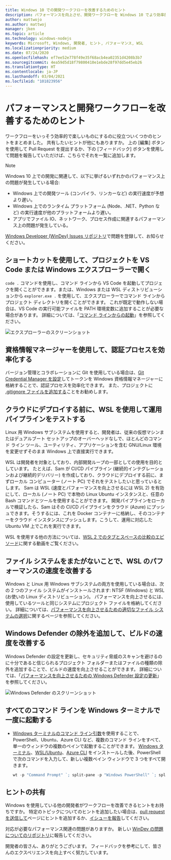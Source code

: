 ```yaml
---
title: Windows 10 での開発ワークフローを改善するためのヒント
description: パフォーマンスを向上させ、開発ワークフローを Windows 10 でより効率的かつ楽しいものにするためのヒント。
author: mattwojo
ms.author: mattwoj
manager: jken
ms.topic: article
ms.technology: windows-nodejs
keywords: Microsoft, Windows, 開発者, ヒント, パフォーマンス, WSL
ms.localizationpriority: medium
ms.date: 07/24/2020
ms.openlocfilehash: ef7ee52e778f49e35f68acb4ea02351d4208b3b7
ms.sourcegitcommit: 4ea59d5d18f79800410e1ebde28f97dd5e45eb26
ms.translationtype: HT
ms.contentlocale: ja-JP
ms.lasthandoff: 03/04/2021
ms.locfileid: "101823956"
---
```

# <a name="tips-for-improving-performance-and-development-workflows"></a>パフォーマンスと開発ワークフローを改善するためのヒント

ワークフローをいっそう効率的で楽しいものにするのに役立ついくつかのヒントをまとめました。 共有したいヒントが他にもありますか。 上の [編集] ボタンを使用して Pull Request を提出するか、下の [フィードバック] ボタンを使用して問題を報告していただけば、こちらでそれを一覧に追加します。

> [!NOTE]
> Windows 10 上での開発に関連して、以下に挙げるいずれかのパフォーマンス上の問題が発生している場合:
> - Windows 上での開発ツール (コンパイラ、リンカーなど) の実行速度が予想より遅い。
> - Windows 上でのランタイム プラットフォーム (Node、.NET、Python など) の実行速度が他のプラットフォームより遅い。
> - アプリでファイル IO、ネットワーク、プロセス作成に関連するパフォーマンス上の問題が発生している。 
> 
> [Windows Developer (WinDev) Issues リポジトリ](https://github.com/microsoft/WinDev)で問題を登録して、お知らせください。

## <a name="use-shortcuts-to-open-a-project-in-vs-code-or-windows-file-explorer"></a>ショートカットを使用して、プロジェクトを VS Code または Windows エクスプローラーで開く

`code .` コマンドを使用し、コマンド ラインから VS Code を起動してプロジェクを開くことができます。または、Windows または WSL ディストリビューションから `explorer.exe .` を使用して、エクスプローラーでコマンド ラインからプロジェクト ディレクトリを開くことができます。 これが既定で動作しない場合は、VS Code の実行可能ファイルを PATH 環境変数に追加することが必要な場合があります。 詳細については、「[コマンド ラインからの起動](https://code.visualstudio.com/docs/editor/command-line#_launching-from-command-line)」を参照してください。

![エクスプローラーのスクリーンショット](../images/wsl-file-explorer.png)

## <a name="use-the-credential-manager-to-your-streamline-authentication-process"></a>資格情報マネージャーを使用して、認証プロセスを効率化する

バージョン管理とコラボレーションに Git を使用している場合は、[Git Credential Manager を設定](/windows/wsl/tutorials/wsl-git#git-credential-manager-setup)してトークンを Windows 資格情報マネージャーに格納することで、認証プロセスを効率化できます。 また、プロジェクトに [.gitignore ファイルを追加する](/windows/wsl/tutorials/wsl-git#adding-a-git-ignore-file)ことをお勧めします。

## <a name="use-wsl-for-testing-your-production-pipeline-before-deploying-to-the-cloud"></a>クラウドにデプロイする前に、WSL を使用して運用パイプラインをテストする

Linux 用 Windows サブシステムを使用すると、開発者は、従来の仮想マシンまたはデュアルブート セットアップのオーバーヘッドなしで、ほとんどのコマンド ライン ツール、ユーティリティ、アプリケーションを含む GNU/Linux 環境を変更せずそのまま Windows 上で直接実行できます。

WSL は開発者を対象としており、内部開発ループの一部としての使用を目的としています。 たとえば、Sam が CI/CD パイプライン (継続的インテグレーションおよび継続的デリバリー) を作成しており、クラウドにデプロイする前に、まずローカル コンピューター (ノート PC) でそれをテストしたいと思っているとします。 Sam は WSL (速度とパフォーマンスを向上させるには WSL 2) を有効にして、ローカル (ノート PC) で本物の Linux Ubuntu インスタンスと、任意の Bash コマンドとツールを使用することができます。 開発パイプラインをローカルで検証したら、Sam はその CI/CD パイプラインをクラウド (Azure) にプッシュできます。そうするには、これを Docker コンテナーに格納し、そのコンテナーをクラウド インスタンスにプッシュします。こうして、運用に対応した Ubuntu VM 上でこれを実行できます。

WSL を使用する他の方法については、[WSL 2 でのタブとスペースの比較のエピソード](https://channel9.msdn.com/Shows/Tabs-vs-Spaces/WSL2-Code-faster-on-the-Windows-Subsystem-for-Linux)に関する動画をご覧ください。

## <a name="improve-performance-speed-for-wsl-by-not-crossing-over-file-systems"></a>ファイル システムをまたがないことで、WSL のパフォーマンスの速度を改善する

Windows と Linux 用 Windows サブシステムの両方を使用している場合は、次の 2 つのファイル システムがインストールされます: NTSF (Windows) と WSL (お使いの Linux ディストリビューション)。 パフォーマンスを向上させるには、使用しているツールと同じシステムにプロジェクト ファイルを格納してください。 詳細については、[パフォーマンスを向上させるための適切なファイル システムの選択](/windows/wsl/compare-versions#use-the-linux-file-system-for-faster-performance)に関するページを参照してください。

## <a name="improve-build-speeds-by-adding-windows-defender-exclusions"></a>Windows Defender の除外を追加して、ビルドの速度を改善する

Windows Defender の設定を更新し、セキュリティ脅威のスキャンを避けるのに十分であると信じられるプロジェクト フォルダーまたはファイルの種類の除外を追加することで、ビルドの速度を向上させることができます。 詳細については、「[パフォーマンスを向上させるための Windows Defender 設定の更新](../android/defender-settings.md)」を参照してください。

![Windows Defender のスクリーンショット](../images/windows-defender-exclusions.png)

## <a name="launch-all-your-command-lines-in-windows-terminal-at-once"></a>すべてのコマンド ラインを Windows ターミナルで一度に起動する

* [Windows ターミナルのコマンド ライン引数](/windows/terminal/command-line-arguments?tabs=powershell#multiple-panes)を使用することで、PowerShell、Ubuntu、Azure CLI など、複数のコマンド ラインをすべて、単一のウィンドウの複数のペインで起動することができます。 [Windows ターミナル](/windows/terminal/get-started)、[WSL/Ubuntu](/windows/wsl/install-win10)、[Azure CLI](/cli/azure/install-azure-cli?view=azure-cli-latest) をインストールした後、PowerShell で次のコマンドを入力して、新しい複数ペイン ウィンドウで 3 つをすべて開きます。

    ```powershell
    wt -p "Command Prompt" `; split-pane -p "Windows PowerShell" `; split-pane -H wsl.exe
    ```

## <a name="share-your-tips"></a>ヒントの共有

Windows を使用している他の開発者がワークフローを改善できるヒントをお持ちですか。 特定のトピックについてのヒントを追加したい場合は、[pull request を送信して](https://github.com/MicrosoftDocs/windows-uwp/edit/docs/hub/dev-environment/overview.md)ページにヒントを追加するか、[イシューを報告](https://github.com/MicrosoftDocs/windows-uwp/issues/new?title=&body=%0A%0A%5BEnter%20feedback%20here%5D%0A%0A%0A---%0A%23%23%23%23%20Document%20Details%0A%0A%E2%9A%A0%20*Do%20not%20edit%20this%20section.%20It%20is%20required%20for%20docs.microsoft.com%20%E2%9E%9F%20GitHub%20issue%20linking.*%0A%0A*%20ID%3A%207779352b-7b4e-dad8-7c1b-b9aba2c5e561%0A*%20Version%20Independent%20ID%3A%20a5b81b80-87a1-b6e2-8936-baf6c1a0b9c5%0A*%20Content%3A%20%5BSet%20up%20your%20Windows%2010%20development%20environment%5D(https%3A%2F%2Fdocs.microsoft.com%2Fen-us%2Fwindows%2Fdev-environment%2Foverview)%0A*%20Content%20Source%3A%20%5Bhub%2Fdev-environment%2Foverview.md%5D(https%3A%2F%2Fgithub.com%2FMicrosoftDocs%2Fwindows-uwp%2Fblob%2Fdocs%2Fhub%2Fdev-environment%2Foverview.md)%0A*%20Product%3A%20**dev-environment**%0A*%20Technology%3A%20**windows-nodejs**)してください。

対応が必要なパフォーマンス関連の問題がありますか。 新しい [WinDev の問題についてのリポジトリ](https://github.com/microsoft/windev)に報告してください。

開発者の皆さん、ありがとうございます。 フィードバックを参考にして、皆さんのエクスペリエンスを向上すべく努力しています。
